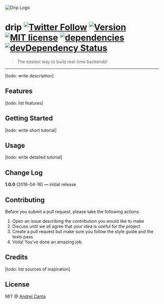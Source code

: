 ![Drip Logo](http://i.imgur.com/hvr6U9k.png)

# drip [![Twitter Follow](https://img.shields.io/twitter/follow/dripjs.svg?style=social?maxAge=2592000)](https://twitter.com/dripjs) [![Version](https://img.shields.io/npm/v/drip.svg)](https://www.npmjs.com/package/drip) [![MIT license](https://img.shields.io/badge/license-MIT-brightgreen.svg)](https://github.com/dripjs/drip/blob/master/LICENSE) [![dependencies](https://david-dm.org/dripjs/drip.svg)](https://david-dm.org/dripjs/drip) [![devDependency Status](https://david-dm.org/dripjs/drip/dev-status.svg)](https://david-dm.org/dripjs/drip#info=devDependencies)

> The easiest way to build real-time backends!

---

[todo: write description]

## Features

[todo: list features]

## Getting Started

[todo: write short tutorial]

## Usage

[todo: write detailed tutorial]

## Change Log

**1.0.0** (2016-04-16) **—** initial release

## Contributing

Before you submit a pull request, please take the following actions.

1. Open an issue describing the contribution you would like to make
2. Discuss until we all agree that your idea is useful for the project
3. Create a pull request but make sure you follow the style guide and the tests pass
4. Voila! You've done an amazing job.

## Credits

[todo: list sources of inspiration]

## License

MIT @ [Andrei Canta](https://twitter.com/deiucanta)